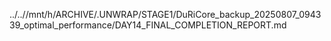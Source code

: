 ../..//mnt/h/ARCHIVE/.UNWRAP/STAGE1/DuRiCore_backup_20250807_094339_optimal_performance/DAY14_FINAL_COMPLETION_REPORT.md